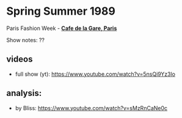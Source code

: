 # Spring Summer 1989

Paris Fashion Week - [**Cafe de la Gare, Paris**](https://www.google.nl/maps/place/Café+de+la+Gare/@48.8596744,2.3515256,17z/data=!3m1!4b1!4m5!3m4!1s0x47e66e1cec32f7d3:0x21b42b576906d4bc!8m2!3d48.8596744!4d2.3537143)

Show notes: ??

## videos
- full show (yt): https://www.youtube.com/watch?v=5nsQi9Yz3lo


## analysis:
- by Bliss: https://www.youtube.com/watch?v=sMzRnCaNe0c

